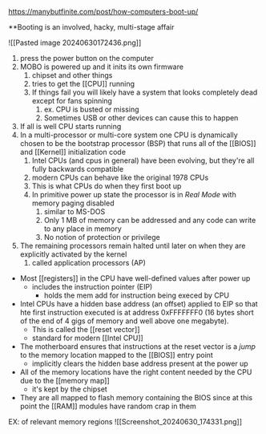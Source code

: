 https://manybutfinite.com/post/how-computers-boot-up/

**Booting is an involved, hacky, multi-stage affair

![[Pasted image 20240630172436.png]]

1. press the power button on the computer 
2. MOBO is powered up and it inits its own firmware 
	1. chipset and other things 
	2. tries to get the [[CPU]] running 
	3. If things fail you will likely have a system that looks completely dead except for fans spinning 
		1. ex. CPU is busted or missing
		2. Sometimes USB or other devices can cause this to happen 
3. If all is well CPU starts running 
4. In a multi-processor or multi-core system one CPU is dynamically chosen to be the bootstrap processor (BSP) that runs all of the [[BIOS]] and [[Kernel]] initialization code
	1. Intel CPUs (and cpus in general) have been evolving, but they're all fully backwards compatible 
	2. modern CPUs can behave like the original 1978 CPUs 
	3. This is what CPUs do when they first boot up 
	4. In primitive power up state the processor is in *Real Mode* with memory paging disabled
		1. similar to MS-DOS 
		2. Only 1 MB of memory can be addressed and any code can write to any place in memory 
		3. No notion of protection or privilege 
5. The remaining processors remain halted until later on when they are explicitly activated by the kernel 
	1. called application processors (AP)

- Most [[registers]] in the CPU have well-defined values after power up 
	- includes the instruction pointer (EIP) 
		- holds the mem add for instruction being execed by CPU 
- Intel CPUs have a hidden base address (an offset) applied to EIP so that hte first instruction executed is at address 0xFFFFFFF0 (16 bytes short of the end of 4 gigs of memory and well above one megabyte). 
	- This is called the [[reset vector]] 
	- standard for modern [[Intel CPU]]
- The motherboard ensures that instructions at the reset vector is a *jump* to the memory location mapped to the [[BIOS]] entry point
	- implicitly clears the hidden base address present at the power up 
- All of the memory locations have the right content needed by the CPU due to the [[memory map]] 
	- it's kept by the chipset
- They are all mapped to flash memory containing the BIOS since at this point the [[RAM]] modules have random crap in them 

EX: of relevant memory regions 
![[Screenshot_20240630_174331.png]]



